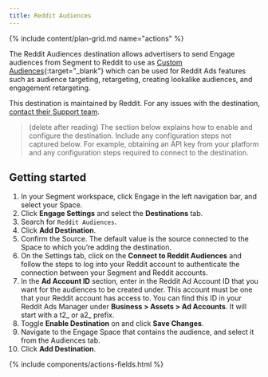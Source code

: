 ```yaml
---
title: Reddit Audiences
---
```


{% include content/plan-grid.md name="actions" %}

The Reddit Audiences destination allows advertisers to send Engage audiences from Segment to Reddit to use as [Custom Audiences](https://business.reddithelp.com/s/article/custom-audiences?utm_source=segmentio&utm_medium=docs&utm_campaign=partners){:target="_blank"} which can be used for Reddit Ads features such as audience targeting, retargeting, creating lookalike audiences, and engagement retargeting.


This destination is maintained by Reddit. For any issues with the destination, [contact their Support team](mailto:adsapi-partner-support@reddit.com).

> (delete after reading) The section below explains how to enable and configure the destination. Include any configuration steps not captured below. For example, obtaining an API key from your platform and any configuration steps required to connect to the destination.

## Getting started

1. In your Segment workspace, click Engage in the left navigation bar, and select your Space.
2. Click **Engage Settings** and select the **Destinations** tab.
3. Search for `Reddit Audiences`.
4. Click **Add Destination**.
5. Confirm the Source. The default value is the source connected to the Space to which you’re adding the destination.
6. On the Settings tab, click on the **Connect to Reddit Audiences** and follow the steps to log into your Reddit account to authenticate the connection between your Segment and Reddit accounts.
7. In the **Ad Account ID** section, enter in the Reddit Ad Account ID that you want for the audiences to be created under. This account must be one that your Reddit account has access to. You can find this ID in your Reddit Ads Manager under **Business > Assets > Ad Accounts**. It will start with a t2_ or a2_ prefix.
8. Toggle **Enable Destination** on and click **Save Changes**.
9. Navigate to the Engage Space that contains the audience, and select it from the Audiences tab.
10. Click **Add Destination**.

{% include components/actions-fields.html %}